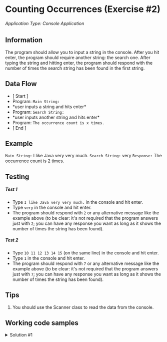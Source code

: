 # Counting Occurrences (Exercise #2)

###### Application Type: Console Application

## Information

The program should allow you to input a string in the console. After you hit enter, the program should require another string: the search one. After typing the string and hitting enter, the program should respond with the number of times the search string has been found in the first string.

## Data Flow

- [ Start ] 
- Program: ``Main String:``
- \*user inputs a string and hits enter\*
- Program: ``Search String:``
- \*user inputs another string and hits enter\*
- Program: ``The occurrence count is x times.``
- [ End ]

## Example

``Main String:`` I like Java very very much.
``Search String:`` very
``Response:`` The occurrence count is 2 times.

## Testing
##### Test 1
- Type ``I like Java very very much.`` in the console and hit enter.
- Type ``very`` in the console and hit enter.
- The program should respond with ``2`` or any alternative message like the example above (to be clear: it's not required that the program answers just with ``2``; you can have any response you want as long as it shows the number of times the string has been found).
##### Test 2
- Type ``10 11 12 13 14 15`` (on the same line) in the console and hit enter.
- Type ``1`` in the console and hit enter.
- The program should respond with ``7`` or any alternative message like the example above (to be clear: it's not required that the program answers just with ``7``; you can have any response you want as long as it shows the number of times the string has been found).

## Tips
1. You should use the Scanner class to read the data from the console.

## Working code samples
<details>
  <summary>Solution #1</summary>
  
  ```java
        Scanner scanner = new Scanner(System.in);

        System.out.print("Main String: ");
        String mainString = scanner.nextLine();

        System.out.print("Search String: ");
        String searchString = scanner.nextLine();

        int count = mainString.split(searchString, -1).length - 1;
        System.out.println("The occurrence count is " + count + " time" + (count == 1 ? "" : "s") + ".");
  ```
  
</details>